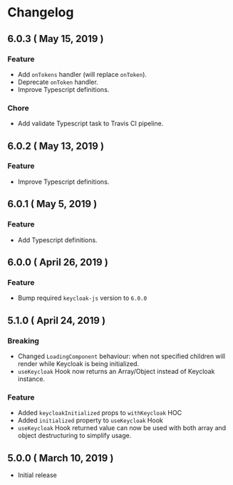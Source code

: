 # Changelog

## 6.0.3 ( May 15, 2019 )

### Feature

- Add `onTokens` handler (will replace `onToken`).
- Deprecate `onToken` handler.
- Improve Typescript definitions.

### Chore

- Add validate Typescript task to Travis CI pipeline.

## 6.0.2 ( May 13, 2019 )

### Feature

- Improve Typescript definitions.

## 6.0.1 ( May 5, 2019 )

### Feature

- Add Typescript definitions.

## 6.0.0 ( April 26, 2019 )

### Feature

- Bump required `keycloak-js` version to `6.0.0`

## 5.1.0 ( April 24, 2019 )

### Breaking

- Changed `LoadingComponent` behaviour: when not specified children will render while Keycloak is being initialized.
- `useKeycloak` Hook now returns an Array/Object instead of Keycloak instance.

### Feature

- Added `keycloakInitialized` props to `withKeycloak` HOC
- Added `initialized` property to `useKeycloak` Hook
- `useKeycloak` Hook returned value can now be used with both array and object destructuring to simplify usage.

## 5.0.0 ( March 10, 2019 )

- Initial release
